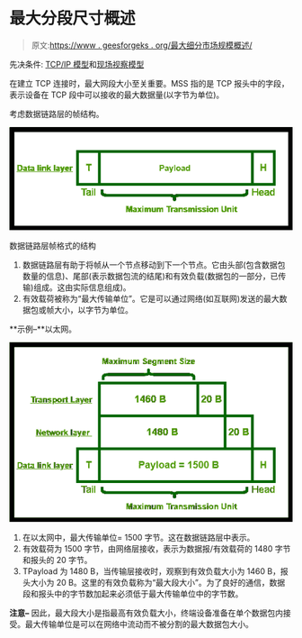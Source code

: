 # 最大分段尺寸概述

> 原文:[https://www . geesforgeks . org/最大细分市场规模概述/](https://www.geeksforgeeks.org/overview-of-maximum-segment-size/)

先决条件: [TCP/IP 模型](https://www.geeksforgeeks.org/tcp-ip-model/)和[现场视察模型](https://www.geeksforgeeks.org/layers-of-osi-model/)

在建立 TCP 连接时，最大网段大小至关重要。MSS 指的是 TCP 报头中的字段，表示设备在 TCP 段中可以接收的最大数据量(以字节为单位)。

考虑数据链路层的帧结构。

![](img/43dc71e375ed598c0fac411a9ac51b03.png)

数据链路层帧格式的结构

1.  数据链路层有助于将帧从一个节点移动到下一个节点。它由头部(包含数据包数量的信息)、尾部(表示数据包流的结尾)和有效负载(数据包的一部分，已传输)组成。这由实际信息组成)。
2.  有效载荷被称为“最大传输单位”。它是可以通过网络(如互联网)发送的最大数据包或帧大小，以字节为单位。

**示例–**以太网。

![](img/3ae986b5f8f60b107439f3d927f0b25c.png)

1.  在以太网中，最大传输单位= 1500 字节。这在数据链路层中表示。
2.  有效载荷为 1500 字节，由网络层接收，表示为数据报/有效载荷的 1480 字节和报头的 20 字节。
3.  TPayload 为 1480 B，当传输层接收时，观察到有效负载大小为 1460 B，报头大小为 20 B。这里的有效负载称为“最大段大小”。为了良好的通信，数据段和报头中的字节数加起来必须低于最大传输单位中的字节数。

**注意–**
因此，最大段大小是指最高有效负载大小，终端设备准备在单个数据包内接受。最大传输单位是可以在网络中流动而不被分割的最大数据包大小。